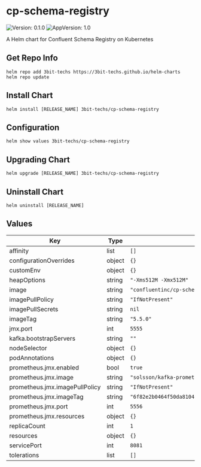 # cp-schema-registry

![Version: 0.1.0](https://img.shields.io/badge/Version-0.1.0-informational?style=flat-square) ![AppVersion: 1.0](https://img.shields.io/badge/AppVersion-1.0-informational?style=flat-square)

A Helm chart for Confluent Schema Registry on Kubernetes

## Get Repo Info
```console
helm repo add 3bit-techs https://3bit-techs.github.io/helm-charts
helm repo update
```

## Install Chart
```console
helm install [RELEASE_NAME] 3bit-techs/cp-schema-registry
```

## Configuration
```console
helm show values 3bit-techs/cp-schema-registry
```

## Upgrading Chart
```console
helm upgrade [RELEASE_NAME] 3bit-techs/cp-schema-registry
```

## Uninstall Chart
```console
helm uninstall [RELEASE_NAME]
```

## Values

| Key | Type | Default | Description |
|-----|------|---------|-------------|
| affinity | list | `[]` |  |
| configurationOverrides | object | `{}` |  |
| customEnv | object | `{}` |  |
| heapOptions | string | `"-Xms512M -Xmx512M"` |  |
| image | string | `"confluentinc/cp-schema-registry"` |  |
| imagePullPolicy | string | `"IfNotPresent"` |  |
| imagePullSecrets | string | `nil` |  |
| imageTag | string | `"5.5.0"` |  |
| jmx.port | int | `5555` |  |
| kafka.bootstrapServers | string | `""` |  |
| nodeSelector | object | `{}` |  |
| podAnnotations | object | `{}` |  |
| prometheus.jmx.enabled | bool | `true` |  |
| prometheus.jmx.image | string | `"solsson/kafka-prometheus-jmx-exporter@sha256"` |  |
| prometheus.jmx.imagePullPolicy | string | `"IfNotPresent"` |  |
| prometheus.jmx.imageTag | string | `"6f82e2b0464f50da8104acd7363fb9b995001ddff77d248379f8788e78946143"` |  |
| prometheus.jmx.port | int | `5556` |  |
| prometheus.jmx.resources | object | `{}` |  |
| replicaCount | int | `1` |  |
| resources | object | `{}` |  |
| servicePort | int | `8081` |  |
| tolerations | list | `[]` |  |
